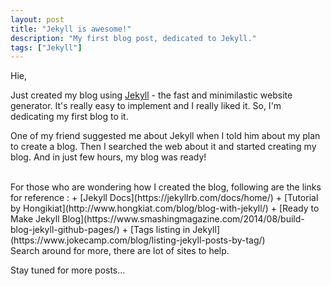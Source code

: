 ```yaml
---
layout: post
title: "Jekyll is awesome!"
description: "My first blog post, dedicated to Jekyll."
tags: ["Jekyll"]
---
```


Hie,

Just created my blog using [Jekyll](http://jekyllrb.com) - the fast and minimilastic website generator. It's really easy to implement and I really liked it. So, I'm dedicating my first blog to it.

One of my friend suggested me about Jekyll when I told him about my plan to create a blog. Then I searched the web about it and started creating my blog. And in just few hours, my blog was ready!

<br>
For those who are wondering how I created the blog, following are the links for reference :
+ [Jekyll Docs](https://jekyllrb.com/docs/home/)
+ [Tutorial by Hongikiat](http://www.hongkiat.com/blog/blog-with-jekyll/)
+ [Ready to Make Jekyll Blog](https://www.smashingmagazine.com/2014/08/build-blog-jekyll-github-pages/)
+ [Tags listing in Jekyll](https://www.jokecamp.com/blog/listing-jekyll-posts-by-tag/)

<br>
Search around for more, there are lot of sites to help.

Stay tuned for more posts...
